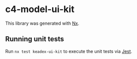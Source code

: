 # c4-model-ui-kit

This library was generated with [Nx](https://nx.dev).

## Running unit tests

Run `nx test keadex-ui-kit` to execute the unit tests via [Jest](https://jestjs.io).
